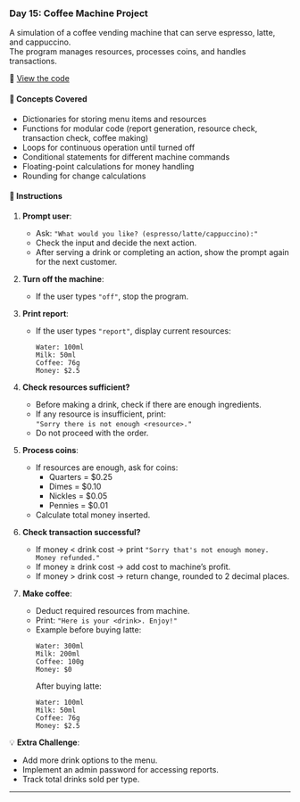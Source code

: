 ### Day 15: Coffee Machine Project  
A simulation of a coffee vending machine that can serve espresso, latte, and cappuccino.  
The program manages resources, processes coins, and handles transactions.

📄 [View the code](solution.py)  

#### 🧠 Concepts Covered
- Dictionaries for storing menu items and resources  
- Functions for modular code (report generation, resource check, transaction check, coffee making)  
- Loops for continuous operation until turned off  
- Conditional statements for different machine commands  
- Floating-point calculations for money handling  
- Rounding for change calculations

#### 📝 Instructions

1. **Prompt user**:  
   - Ask: `"What would you like? (espresso/latte/cappuccino):"`  
   - Check the input and decide the next action.  
   - After serving a drink or completing an action, show the prompt again for the next customer.

2. **Turn off the machine**:  
   - If the user types `"off"`, stop the program.

3. **Print report**:  
   - If the user types `"report"`, display current resources:  
     ```
     Water: 100ml  
     Milk: 50ml  
     Coffee: 76g  
     Money: $2.5
     ```

4. **Check resources sufficient?**  
   - Before making a drink, check if there are enough ingredients.  
   - If any resource is insufficient, print:  
     `"Sorry there is not enough <resource>."`  
   - Do not proceed with the order.

5. **Process coins**:  
   - If resources are enough, ask for coins:  
     - Quarters = $0.25  
     - Dimes = $0.10  
     - Nickles = $0.05  
     - Pennies = $0.01  
   - Calculate total money inserted.

6. **Check transaction successful?**  
   - If money < drink cost → print `"Sorry that's not enough money. Money refunded."`  
   - If money ≥ drink cost → add cost to machine’s profit.  
   - If money > drink cost → return change, rounded to 2 decimal places.

7. **Make coffee**:  
   - Deduct required resources from machine.  
   - Print: `"Here is your <drink>. Enjoy!"`  
   - Example before buying latte:  
     ```
     Water: 300ml  
     Milk: 200ml  
     Coffee: 100g  
     Money: $0
     ```
     After buying latte:  
     ```
     Water: 100ml  
     Milk: 50ml  
     Coffee: 76g  
     Money: $2.5
     ```

💡 **Extra Challenge**:
- Add more drink options to the menu.  
- Implement an admin password for accessing reports.  
- Track total drinks sold per type.

---

